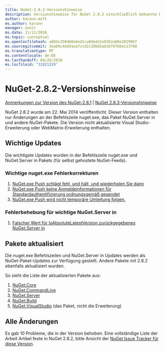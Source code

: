 ```yaml
---
title: NuGet-2.8.2-Versionshinweise
description: Versionshinweise für NuGet 2.8.2 einschließlich bekannte Probleme, Fehlerbehebungen, Funktionen und Archivierung von dcrs Design.
author: karann-msft
ms.author: karann
manager: unnir
ms.date: 11/11/2016
ms.topic: conceptual
ms.openlocfilehash: a004c250d60a4ed1ca8dede1e83b2a68e10299bf
ms.sourcegitcommit: 3eab9c4dd41ea7ccd2c28bb5ab16f6fbbec13708
ms.translationtype: MT
ms.contentlocale: de-DE
ms.lasthandoff: 04/26/2018
ms.locfileid: "31821329"
---
```

# <a name="nuget-282-release-notes"></a>NuGet-2.8.2-Versionshinweise

[Anmerkungen zur Version des NuGet-2.8.1](../release-notes/nuget-2.8.1.md) | [NuGet 2.8.3-Versionshinweise](../release-notes/nuget-2.8.3.md)

NuGet 2.8.2 wurde am 22. Mai 2014 veröffentlicht.  Dieser Version enthalten nur Änderungen an der Befehlszeile nuget.exe, das Paket NuGet.Server in und andere NuGet-Pakete.  Die Version nicht aktualisierte Visual Studio-Erweiterung oder WebMatrix-Erweiterung enthalten.

## <a name="notable-updates"></a>Wichtige Updates

Die wichtigste Updates wurden in der Befehlszeile nuget.exe und NuGet.Server in Pakets (für selbst gehostete NuGet-Feeds).

### <a name="important-nugetexe-bug-fixes"></a>Wichtige nuget.exe Fehlerkorrekturen

1. [NuGet.exe Push schlägt fehl, und hält, und wiederholen Sie dann](https://nuget.codeplex.com/workitem/4000)
1. [NuGet.exe Push keine Anmeldeinformationen für Standardauthentifizierung ordnungsgemäß gesendet](https://nuget.codeplex.com/workitem/4109)
1. [NuGet.exe Push wird nicht temporäre Umleitung folgen.](https://nuget.codeplex.com/workitem/4050)

### <a name="important-nugetserver-bug-fix"></a>Fehlerbehebung für wichtige NuGet.Server in

1. [Falscher Wert für IsAbsoluteLatestVersion zurückgegebenes NuGet.Server in](https://nuget.codeplex.com/workitem/4147)

## <a name="packages-updated"></a>Pakete aktualisiert

Die nuget.exe Befehlszeilen und NuGet.Server in Updates werden als NuGet-Paket-Updates zur Verfügung gestellt.  Andere Pakete mit 2.8.2 ebenfalls aktualisiert wurden.

So sieht die Liste der aktualisierten Pakete aus:

1. [NuGet.Core](https://www.nuget.org/packages/NuGet.Core/)
1. [NuGet.CommandLine](https://www.nuget.org/packages/NuGet.CommandLine/)
1. [NuGet.Server](https://www.nuget.org/packages/NuGet.Server/)
1. [NuGet.Build](https://www.nuget.org/packages/NuGet.Build/)
1. [NuGet.VisualStudio](https://www.nuget.org/packages/NuGet.VisualStudio/) (das Paket, nicht die Erweiterung)

## <a name="all-changes"></a>Alle Änderungen
Es gab 10 Probleme, die in der Version behoben. Eine vollständige Liste der Arbeit Artikel feste in NuGet 2.8.2, bitte Ansicht der [NuGet Issue Tracker für diese Version](https://nuget.codeplex.com/workitem/list/advanced?keyword=&status=All&type=All&priority=All&release=NuGet%202.8.2&assignedTo=All&component=All&sortField=LastUpdatedDate&sortDirection=Descending&page=0&reasonClosed=All).
